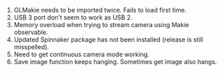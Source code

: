 1. GLMakie needs to be imported twice. Fails to load first time.
2. USB 3 port don't seem to work as USB 2.
3. Memory overload when trying to stream camera using Makie observable.
4. Updated Spinnaker package has not been installed (release is still misspelled).
5. Need to get continuous camera mode working.
6. Save image function keeps hanging. Sometimes get image also hangs.
